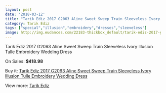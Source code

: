 ```yaml
---
layout: post
date: '2018-03-12'
title: "Tarik Ediz 2017 G2063 Aline Sweet Sweep Train Sleeveless Ivory Illusion Tulle Embroidery Wedding Dress"
category: Tarik Ediz
tags: ["special","illusion","embroidery","dresses","sleeveless"]
image: http://img.eudances.com/22183-thickbox_default/tarik-ediz-2017-g2063-aline-sweet-sweep-train-sleeveless-ivory-illusion-tulle-embroidery-wedding-dress.jpg
---
```

Tarik Ediz 2017 G2063 Aline Sweet Sweep Train Sleeveless Ivory Illusion Tulle Embroidery Wedding Dress

On Sales: **$418.98**
<a href="https://www.eudances.com/en/tarik-ediz/7089-tarik-ediz-2017-g2063-aline-sweet-sweep-train-sleeveless-ivory-illusion-tulle-embroidery-wedding-dress.html"><amp-img layout="responsive" width="600" height="600" src="//img.eudances.com/22183-thickbox_default/tarik-ediz-2017-g2063-aline-sweet-sweep-train-sleeveless-ivory-illusion-tulle-embroidery-wedding-dress.jpg" alt="Tarik Ediz 2017 G2063 Aline Sweet Sweep Train Sleeveless Ivory Illusion Tulle Embroidery Wedding Dress 0" /></a>
<a href="https://www.eudances.com/en/tarik-ediz/7089-tarik-ediz-2017-g2063-aline-sweet-sweep-train-sleeveless-ivory-illusion-tulle-embroidery-wedding-dress.html"><amp-img layout="responsive" width="600" height="600" src="//img.eudances.com/22188-thickbox_default/tarik-ediz-2017-g2063-aline-sweet-sweep-train-sleeveless-ivory-illusion-tulle-embroidery-wedding-dress.jpg" alt="Tarik Ediz 2017 G2063 Aline Sweet Sweep Train Sleeveless Ivory Illusion Tulle Embroidery Wedding Dress 1" /></a>
<a href="https://www.eudances.com/en/tarik-ediz/7089-tarik-ediz-2017-g2063-aline-sweet-sweep-train-sleeveless-ivory-illusion-tulle-embroidery-wedding-dress.html"><amp-img layout="responsive" width="600" height="600" src="//img.eudances.com/22187-thickbox_default/tarik-ediz-2017-g2063-aline-sweet-sweep-train-sleeveless-ivory-illusion-tulle-embroidery-wedding-dress.jpg" alt="Tarik Ediz 2017 G2063 Aline Sweet Sweep Train Sleeveless Ivory Illusion Tulle Embroidery Wedding Dress 2" /></a>
<a href="https://www.eudances.com/en/tarik-ediz/7089-tarik-ediz-2017-g2063-aline-sweet-sweep-train-sleeveless-ivory-illusion-tulle-embroidery-wedding-dress.html"><amp-img layout="responsive" width="600" height="600" src="//img.eudances.com/22186-thickbox_default/tarik-ediz-2017-g2063-aline-sweet-sweep-train-sleeveless-ivory-illusion-tulle-embroidery-wedding-dress.jpg" alt="Tarik Ediz 2017 G2063 Aline Sweet Sweep Train Sleeveless Ivory Illusion Tulle Embroidery Wedding Dress 3" /></a>
<a href="https://www.eudances.com/en/tarik-ediz/7089-tarik-ediz-2017-g2063-aline-sweet-sweep-train-sleeveless-ivory-illusion-tulle-embroidery-wedding-dress.html"><amp-img layout="responsive" width="600" height="600" src="//img.eudances.com/22185-thickbox_default/tarik-ediz-2017-g2063-aline-sweet-sweep-train-sleeveless-ivory-illusion-tulle-embroidery-wedding-dress.jpg" alt="Tarik Ediz 2017 G2063 Aline Sweet Sweep Train Sleeveless Ivory Illusion Tulle Embroidery Wedding Dress 4" /></a>
<a href="https://www.eudances.com/en/tarik-ediz/7089-tarik-ediz-2017-g2063-aline-sweet-sweep-train-sleeveless-ivory-illusion-tulle-embroidery-wedding-dress.html"><amp-img layout="responsive" width="600" height="600" src="//img.eudances.com/22184-thickbox_default/tarik-ediz-2017-g2063-aline-sweet-sweep-train-sleeveless-ivory-illusion-tulle-embroidery-wedding-dress.jpg" alt="Tarik Ediz 2017 G2063 Aline Sweet Sweep Train Sleeveless Ivory Illusion Tulle Embroidery Wedding Dress 5" /></a>

Buy it: [Tarik Ediz 2017 G2063 Aline Sweet Sweep Train Sleeveless Ivory Illusion Tulle Embroidery Wedding Dress](https://www.eudances.com/en/tarik-ediz/7089-tarik-ediz-2017-g2063-aline-sweet-sweep-train-sleeveless-ivory-illusion-tulle-embroidery-wedding-dress.html "Tarik Ediz 2017 G2063 Aline Sweet Sweep Train Sleeveless Ivory Illusion Tulle Embroidery Wedding Dress")

View more: [Tarik Ediz](https://www.eudances.com/en/109-tarik-ediz "Tarik Ediz")